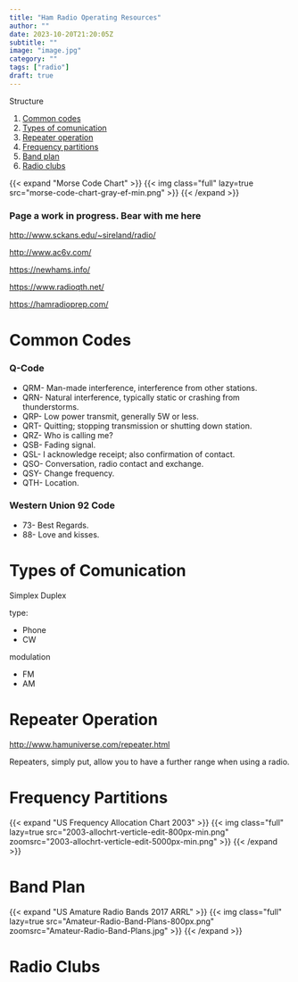 ```yaml
---
title: "Ham Radio Operating Resources"
author: ""
date: 2023-10-20T21:20:05Z
subtitle: ""
image: "image.jpg"
category: ""
tags: ["radio"]
draft: true
---
```


Structure
1. [Common codes](#common-codes)
1. [Types of comunication](#types-of-comunication)
1. [Repeater operation](#repeater-operation)
1. [Frequency partitions](#frequency-partitions)
1. [Band plan](#band-plan)
1. [Radio clubs](#radio-clubs)

{{< expand "Morse Code Chart" >}}
{{< img class="full" lazy=true src="morse-code-chart-gray-ef-min.png" >}}
{{< /expand >}}

### Page a work in progress. Bear with me here

<http://www.sckans.edu/~sireland/radio/>

<http://www.ac6v.com/>

<https://newhams.info/>

<https://www.radioqth.net/>

<https://hamradioprep.com/>


# Common Codes

### Q-Code

- QRM- Man-made interference, interference from other stations.
- QRN- Natural interference, typically static or crashing from thunderstorms.
- QRP- Low power transmit, generally 5W or less.
- QRT- Quitting; stopping transmission or shutting down station.
- QRZ- Who is calling me?
- QSB- Fading signal.
- QSL- I acknowledge receipt; also confirmation of contact.
- QSO- Conversation, radio contact and exchange.
- QSY- Change frequency.
- QTH- Location.

### Western Union 92 Code

- 73- Best Regards.
- 88- Love and kisses.



# Types of Comunication

Simplex
Duplex

type:
- Phone
- CW

modulation
- FM
- AM




# Repeater Operation

<http://www.hamuniverse.com/repeater.html>

Repeaters, simply put, allow you to have a further range when using a radio.





# Frequency Partitions

{{< expand "US Frequency Allocation Chart 2003" >}}
{{< img class="full" lazy=true src="2003-allochrt-verticle-edit-800px-min.png" zoomsrc="2003-allochrt-verticle-edit-5000px-min.png" >}}
{{< /expand >}}



# Band Plan

{{< expand "US Amature Radio Bands 2017 ARRL" >}}
{{< img class="full" lazy=true src="Amateur-Radio-Band-Plans-800px.png" zoomsrc="Amateur-Radio-Band-Plans.jpg" >}}
{{< /expand >}}



# Radio Clubs
